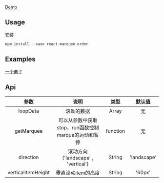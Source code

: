 
[Demo](https://zhongs.github.io/react-demo/dist/#/marquee)

Usage
---------------

安装
````javascript
npm install --save react-marquee-order
````
Examples
---------------

[一个栗子](https://github.com/zhongs/react-demo/blob/master/src/views/marquee/index.js)


Api
----

| 参数 | 说明 | 类型 | 默认值 |
| :---: | :----: | :----: | :----: |
| loopData | 滚动的数据 | Array | 无 |
| getMarquee | 可以从参数中获取stop，run函数控制marque的运动和暂停 | function | 无 |
| direction | 滚动方向 ('landscape' , 'vertical') | String  | 'landscape' |
| verticalItemHeight | 垂直滚动item的高度 | String  | '60px' |
